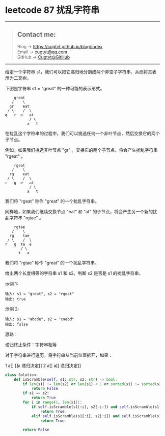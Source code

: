 # leetcode 87 扰乱字符串

---
> ## Contact me:
> Blog -> <https://cugtyt.github.io/blog/index>  
> Email -> <cugtyt@qq.com>  
> GitHub -> [Cugtyt@GitHub](https://github.com/Cugtyt)

---

给定一个字符串 s1，我们可以把它递归地分割成两个非空子字符串，从而将其表示为二叉树。

下图是字符串 s1 = "great" 的一种可能的表示形式。
```
    great
   /    \
  gr    eat
 / \    /  \
g   r  e   at
           / \
          a   t
```
在扰乱这个字符串的过程中，我们可以挑选任何一个非叶节点，然后交换它的两个子节点。

例如，如果我们挑选非叶节点 "gr" ，交换它的两个子节点，将会产生扰乱字符串 "rgeat" 。
```
    rgeat
   /    \
  rg    eat
 / \    /  \
r   g  e   at
           / \
          a   t
```
我们将 "rgeat” 称作 "great" 的一个扰乱字符串。

同样地，如果我们继续交换节点 "eat" 和 "at" 的子节点，将会产生另一个新的扰乱字符串 "rgtae" 。
```
    rgtae
   /    \
  rg    tae
 / \    /  \
r   g  ta  e
       / \
      t   a
```
我们将 "rgtae” 称作 "great" 的一个扰乱字符串。

给出两个长度相等的字符串 s1 和 s2，判断 s2 是否是 s1 的扰乱字符串。

示例 1:
```
输入: s1 = "great", s2 = "rgeat"
输出: true
```
示例 2:
```
输入: s1 = "abcde", s2 = "caebd"
输出: false
```

思路：

递归终止条件：字符串相等

对于字符串进行遍历，将字符串从当前位置拆开，如果：

1 a[] []a 递归决定[]
2 a[] a[] 递归决定[]

``` python
class Solution:
    def isScramble(self, s1: str, s2: str) -> bool:
        if len(s1) != len(s2) or len(s1) < 1 or sorted(s1) != sorted(s2):
            return False
        if s1 == s2:
            return True
        for i in range(1, len(s1)):
            if self.isScramble(s1[:i], s2[-i:]) and self.isScramble(s1[i:], s2[:-i]):
                return True
            elif self.isScramble(s1[:i], s2[:i]) and self.isScramble(s1[i:], s2[i:]):
                return True
            
        return False
```